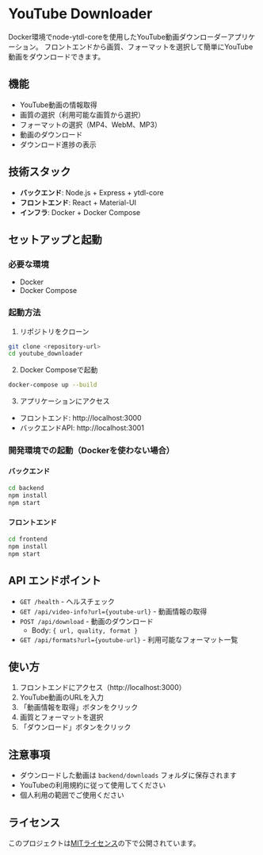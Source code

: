 # YouTube Downloader

Docker環境でnode-ytdl-coreを使用したYouTube動画ダウンローダーアプリケーション。
フロントエンドから画質、フォーマットを選択して簡単にYouTube動画をダウンロードできます。

## 機能

- YouTube動画の情報取得
- 画質の選択（利用可能な画質から選択）
- フォーマットの選択（MP4、WebM、MP3）
- 動画のダウンロード
- ダウンロード進捗の表示

## 技術スタック

- **バックエンド**: Node.js + Express + ytdl-core
- **フロントエンド**: React + Material-UI
- **インフラ**: Docker + Docker Compose

## セットアップと起動

### 必要な環境

- Docker
- Docker Compose

### 起動方法

1. リポジトリをクローン
```bash
git clone <repository-url>
cd youtube_downloader
```

2. Docker Composeで起動
```bash
docker-compose up --build
```

3. アプリケーションにアクセス
- フロントエンド: http://localhost:3000
- バックエンドAPI: http://localhost:3001

### 開発環境での起動（Dockerを使わない場合）

#### バックエンド
```bash
cd backend
npm install
npm start
```

#### フロントエンド
```bash
cd frontend
npm install
npm start
```

## API エンドポイント

- `GET /health` - ヘルスチェック
- `GET /api/video-info?url={youtube-url}` - 動画情報の取得
- `POST /api/download` - 動画のダウンロード
  - Body: `{ url, quality, format }`
- `GET /api/formats?url={youtube-url}` - 利用可能なフォーマット一覧

## 使い方

1. フロントエンドにアクセス（http://localhost:3000）
2. YouTube動画のURLを入力
3. 「動画情報を取得」ボタンをクリック
4. 画質とフォーマットを選択
5. 「ダウンロード」ボタンをクリック

## 注意事項

- ダウンロードした動画は `backend/downloads` フォルダに保存されます
- YouTubeの利用規約に従って使用してください
- 個人利用の範囲でご使用ください

## ライセンス

このプロジェクトは[MITライセンス](LICENSE)の下で公開されています。

